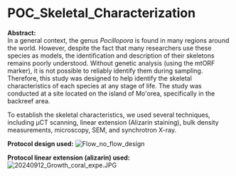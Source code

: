 # POC_Skeletal_Characterization

**Abstract:**  
In a general context, the genus *Pocillopora* is found in many regions around the world. However, despite the fact that many researchers use these species as models, the identification and description of their skeletons remains poorly understood. Without genetic analysis (using the mtORF marker), it is not possible to reliably identify them during sampling. Therefore, this study was designed to help identify the skeletal characteristics of each species at any stage of life. The study was conducted at a site located on the island of Mo'orea, specifically in the backreef area.

To establish the skeletal characteristics, we used several techniques, including µCT scanning, linear extension (Alizarin staining), bulk density measurements, microscopy, SEM, and synchrotron X-ray.

**Protocol design used:** 
![Flow_no_flow_design](https://pierrickharnay.github.io/PierrickHarnay_Notebook/images/Flow_no_flow_design.JPG)   

**Protocol linear extension (alizarin) used:** 
![20240912_Growth_coral_expe.JPG](https://pierrickharnay.github.io/PierrickHarnay_Notebook/images/20240912_Growth_coral_expe.JPG) 


 
